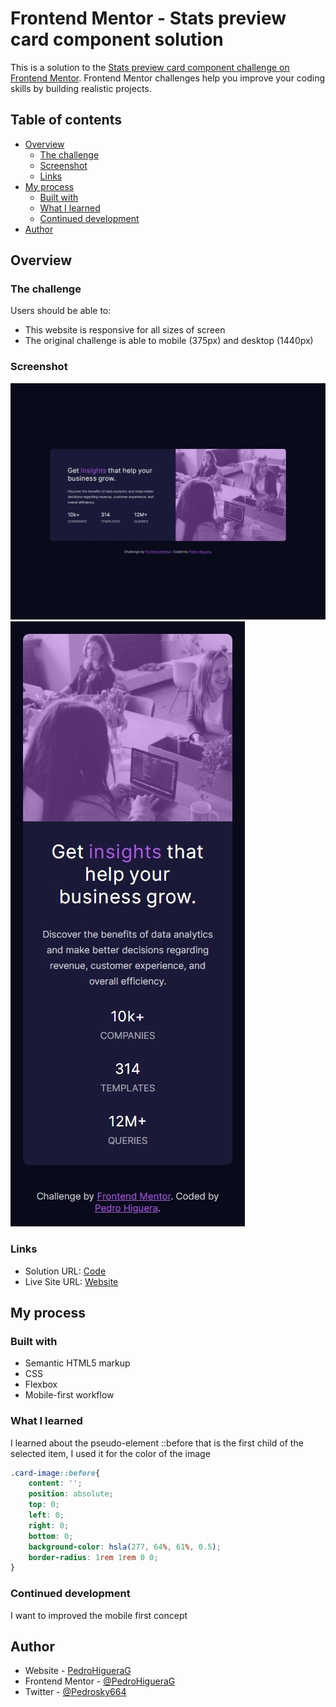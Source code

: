 # Frontend Mentor - Stats preview card component solution

This is a solution to the [Stats preview card component challenge on Frontend Mentor](https://www.frontendmentor.io/challenges/stats-preview-card-component-8JqbgoU62). Frontend Mentor challenges help you improve your coding skills by building realistic projects. 

## Table of contents

- [Overview](#overview)
  - [The challenge](#the-challenge)
  - [Screenshot](#screenshot)
  - [Links](#links)
- [My process](#my-process)
  - [Built with](#built-with)
  - [What I learned](#what-i-learned)
  - [Continued development](#continued-development)
- [Author](#author)

## Overview

### The challenge

Users should be able to:

- This website is responsive for all sizes of screen
- The original challenge is able to mobile (375px) and desktop (1440px)

### Screenshot

![Desktop screenshot](./images/capture.jpeg)
![Mobile screenshot](./images/mobile-capture.jpeg)


### Links

- Solution URL: [Code](https://github.com/PedroHigueraG/Stats-preview-card-component)
- Live Site URL: [Website](https://your-live-site-url.com)

## My process

### Built with

- Semantic HTML5 markup
- CSS
- Flexbox
- Mobile-first workflow

### What I learned

I learned about the pseudo-element ::before that is the first child of the selected item, I used it for the color of the image

```css
.card-image::before{
    content: '';
    position: absolute;
    top: 0;
    left: 0;
    right: 0;
    bottom: 0;
    background-color: hsla(277, 64%, 61%, 0.5);
    border-radius: 1rem 1rem 0 0;
}
```

### Continued development

I want to improved the mobile first concept

## Author

- Website - [PedroHigueraG](https://pedrohiguerag.xyz/)
- Frontend Mentor - [@PedroHigueraG](https://www.frontendmentor.io/profile/PedroHigueraG)
- Twitter - [@Pedrosky664](https://twitter.com/Pedrosky664)